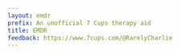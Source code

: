 ```yaml
---
layout: emdr
prefix: An unofficial 7 Cups therapy aid
title: EMDR
feedback: https://www.7cups.com/@RarelyCharlie
---
```


